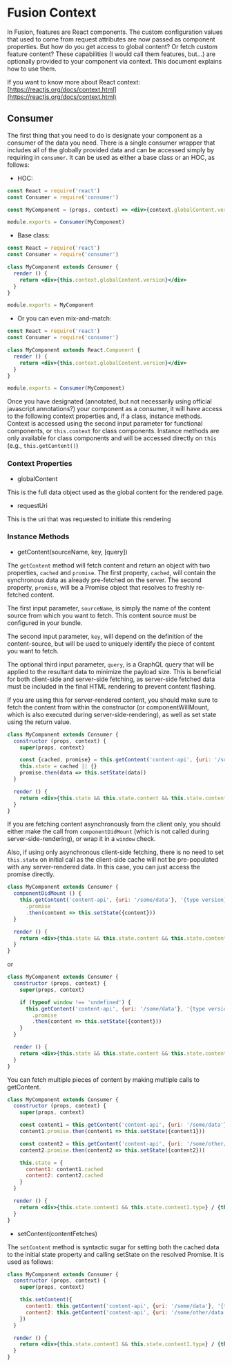 # Fusion Context

In Fusion, features are React components. The custom configuration values that used to come from request attributes are now passed as component properties. But how do you get access to global content? Or fetch custom feature content? These capabilities (I would call them features, but...) are optionally provided to your component via context. This document explains how to use them.

If you want to know more about React context: [https://reactjs.org/docs/context.html](https://reactjs.org/docs/context.html)

## Consumer

The first thing that you need to do is designate your component as a consumer of the data you need. There is a single consumer wrapper that includes all of the globally provided data and can be accessed simply by requiring in `consumer`. It can be used as either a base class or an HOC, as follows:

-   HOC:

```jsx
const React = require('react')
const Consumer = require('consumer')

const MyComponent = (props, context) => <div>{context.globalContent.version}</div>

module.exports = Consumer(MyComponent)
```

-   Base class:

```jsx
const React = require('react')
const Consumer = require('consumer')

class MyComponent extends Consumer {
  render () {
    return <div>{this.context.globalContent.version}</div>
  }
}

module.exports = MyComponent
```

-   Or you can even mix-and-match:

```jsx
const React = require('react')
const Consumer = require('consumer')

class MyComponent extends React.Component {
  render () {
    return <div>{this.context.globalContent.version}</div>
  }
}

module.exports = Consumer(MyComponent)
```

Once you have designated (annotated, but not necessarily using official javascript annotations?) your component as a consumer, it will have access to the following context properties and, if a class, instance methods. Context is accessed using the second input parameter for functional components, or `this.context` for class components. Instance methods are only available for class components and will be accessed directly on `this` (e.g., `this.getContent()`)

### Context Properties

-   globalContent

This is the full data object used as the global content for the rendered page.

-   requestUri

This is the uri that was requested to initiate this rendering

### Instance Methods

-   getContent(sourceName, key, [query])

The `getContent` method will fetch content and return an object with two properties, `cached` and `promise`. The first property, `cached`, will contain the synchronous data as already pre-fetched on the server. The second property, `promise`, will be a Promise object that resolves to freshly re-fetched content.

The first input parameter, `sourceName`, is simply the name of the content source from which you want to fetch. This content source must be configured in your bundle.

The second input parameter, `key`, will depend on the definition of the content-source, but will be used to uniquely identify the piece of content you want to fetch.

The optional third input parameter, `query`, is a GraphQL query that will be applied to the resultant data to minimize the payload size. This is beneficial for both client-side and server-side fetching, as server-side fetched data must be included in the final HTML rendering to prevent content flashing.

If you are using this for server-rendered content, you should make sure to fetch the content from within the constructor (or componentWillMount, which is also executed during server-side-rendering), as well as set state using the return value.

```jsx
class MyComponent extends Consumer {
  constructor (props, context) {
    super(props, context)

    const {cached, promise} = this.getContent('content-api', {uri: '/some/data'}, '{type version}')
    this.state = cached || {}
    promise.then(data => this.setState(data))
  }

  render () {
    return <div>{this.state && this.state.content && this.state.content.type}</div>
  }
}
```

If you are fetching content asynchronously from the client only, you should either make the call from `componentDidMount` (which is not called during server-side-rendering), or wrap it in a `window` check.

Also, if using only asynchronous client-side fetching, there is no need to set `this.state` on initial call as the client-side cache will not be pre-populated with any server-rendered data. In this case, you can just access the promise directly.

```jsx
class MyComponent extends Consumer {
  componentDidMount () {
    this.getContent('content-api', {uri: '/some/data'}, '{type version}')
      .promise
      .then(content => this.setState({content}))
  }

  render () {
    return <div>{this.state && this.state.content && this.state.content.type}</div>
  }
}
```

or

```jsx
class MyComponent extends Consumer {
  constructor (props, context) {
    super(props, context)

    if (typeof window !== 'undefined') {
      this.getContent('content-api', {uri: '/some/data'}, '{type version}')
        .promise
        .then(content => this.setState({content}))
    }
  }

  render () {
    return <div>{this.state && this.state.content && this.state.content.type}</div>
  }
}
```

You can fetch multiple pieces of content by making multiple calls to getContent.

```jsx
class MyComponent extends Consumer {
  constructor (props, context) {
    super(props, context)

    const content1 = this.getContent('content-api', {uri: '/some/data'}, '{type version}')
    content1.promise.then(content1 => this.setState({content1}))

    const content2 = this.getContent('content-api', {uri: '/some/other/data'}, '{type version}')
    content2.promise.then(content2 => this.setState({content2}))

    this.state = {
      content1: content1.cached
      content2: content2.cached
    }
  }

  render () {
    return <div>{this.state.content1 && this.state.content1.type} / {this.state.content2 && this.state.content2.type}</div>
  }
}
```

-   setContent(contentFetches)

The `setContent` method is syntactic sugar for setting both the cached data to the initial state property and calling setState on the resolved Promise. It is used as follows:

```jsx
class MyComponent extends Consumer {
  constructor (props, context) {
    super(props, context)

    this.setContent({
      content1: this.getContent('content-api', {uri: '/some/data'}, '{type version}'),
      content2: this.getContent('content-api', {uri: '/some/other/data'}, '{type version}')
    })
  }

  render () {
    return <div>{this.state.content1 && this.state.content1.type} / {this.state.content2 && this.state.content2.type}</div>
  }
}
```
